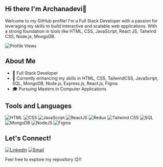 ## Hi there I'm Archanadevi👋
Welcome to my GitHub profile! I'm a Full Stack Developer with a passion for leveraging my skills to build interactive and scalable web applications. With a strong foundation in tools like HTML, CSS, JavaScript, React JS, Tailwind CSS, Node.js, MongoDB. 


![Profile Views](https://komarev.com/ghpvc/?username=Archanadevi-G&color=blueviolet)

## About Me
- 💼 Full Stack Developer
- 🌱 Currently enhancing my skills in HTML, CSS, TailwindCSS, JavaScript, SQL, MongoDB, Node.js, Express.js, React.js, Figma
- 🎓 Pursuing Masters in Computer Applications

## Tools and Languages
![HTML](https://img.shields.io/badge/HTML-FF4500?style=flat&logo=html5&logoColor=white)
![CSS](https://img.shields.io/badge/CSS-1572B6?style=flat&logo=css3&logoColor=white)
![JavaScript](https://img.shields.io/badge/JavaScript-F7DF1E?style=flat&logo=javascript&logoColor=black)
![ReactJS](https://img.shields.io/badge/React.js-61DAFB?style=flat&logo=react&logoColor=black)
![Redux](https://img.shields.io/badge/ReduxToolkit-764ABC?style=flat&logo=redux&logoColor=white)
![Tailwind CSS](https://img.shields.io/badge/TailwindCSS-61F2FB?style=flat&logo=tailwindcss&logoColor=black)
![SQL](https://img.shields.io/badge/SQL-4479A1?style=flat&logo=mysql&logoColor=white)
![MongoDB](https://img.shields.io/badge/MongoDB-47A248?style=flat&logo=mongodb&logoColor=white)
![NodeJS](https://img.shields.io/badge/Node.js-339933?style=flat&logo=node.js&logoColor=white)
![Figma](https://img.shields.io/badge/Figma-F24E1E?style=flat&logo=figma&logoColor=white)


## Let's Connect!
[![LinkedIn](https://img.shields.io/badge/LinkedIn-0077B5?style=flat&logo=linkedin&logoColor=white)](https://www.linkedin.com/in/g-archanadevi/)
[![Email](https://img.shields.io/badge/Email-D14836?style=flat&logo=gmail&logoColor=white)](mailto:archanadevig10@gmail.com)

Feel free to explore my repository 😊!!
